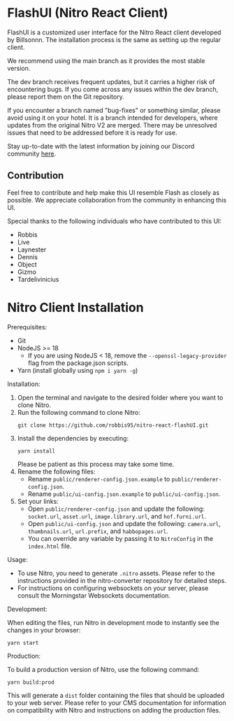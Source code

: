 # FlashUI (Nitro React Client)

FlashUI is a customized user interface for the Nitro React client developed by Billsonnn. The installation process is the same as setting up the regular client.

We recommend using the main branch as it provides the most stable version.

The dev branch receives frequent updates, but it carries a higher risk of encountering bugs. If you come across any issues within the dev branch, please report them on the Git repository.

If you encounter a branch named "bug-fixes" or something similar, please avoid using it on your hotel. It is a branch intended for developers, where updates from the original Nitro V2 are merged. There may be unresolved issues that need to be addressed before it is ready for use.

Stay up-to-date with the latest information by joining our Discord community [here](https://discord.gg/KGYG5V2vf3).

## Contribution

Feel free to contribute and help make this UI resemble Flash as closely as possible. We appreciate collaboration from the community in enhancing this UI.

Special thanks to the following individuals who have contributed to this UI:
- Robbis
- Live
- Laynester
- Dennis
- Object
- Gizmo
- Tardelivinicius

# Nitro Client Installation

Prerequisites:
- Git
- NodeJS >= 18
  - If you are using NodeJS < 18, remove the `--openssl-legacy-provider` flag from the package.json scripts.
- Yarn (install globally using `npm i yarn -g`)

Installation:

1. Open the terminal and navigate to the desired folder where you want to clone Nitro.
2. Run the following command to clone Nitro:
   ```
   git clone https://github.com/robbis95/nitro-react-flashUI.git
   ```
3. Install the dependencies by executing:
   ```
   yarn install
   ```
   Please be patient as this process may take some time.
4. Rename the following files:
   - Rename `public/renderer-config.json.example` to `public/renderer-config.json`.
   - Rename `public/ui-config.json.example` to `public/ui-config.json`.
5. Set your links:
   - Open `public/renderer-config.json` and update the following: `socket.url`, `asset.url`, `image.library.url`, and `hof.furni.url`.
   - Open `public/ui-config.json` and update the following: `camera.url`, `thumbnails.url`, `url.prefix`, and `habbopages.url`.
   - You can override any variable by passing it to `NitroConfig` in the `index.html` file.

Usage:

- To use Nitro, you need to generate `.nitro` assets. Please refer to the instructions provided in the nitro-converter repository for detailed steps.
- For instructions on configuring websockets on your server, please consult the Morningstar Websockets documentation.

Development:

When editing the files, run Nitro in development mode to instantly see the changes in your browser:
```
yarn start
```

Production:

To build a production version of Nitro, use the following command:
```
yarn build:prod
```

This will generate a `dist` folder containing the files that should be uploaded to your web server. Please refer to your CMS documentation for information on compatibility with Nitro and instructions on adding the production files.
